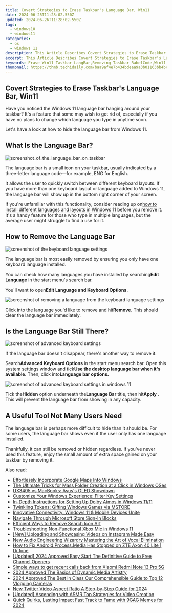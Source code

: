 ```yaml
---
title: Covert Strategies to Erase Taskbar's Language Bar, Win11
date: 2024-06-25T11:28:02.550Z
updated: 2024-06-26T11:28:02.550Z
tags:
  - windows10
  - windows11
categories:
  - os
  - windows 11
description: This Article Describes Covert Strategies to Erase Taskbar's Language Bar, Win11
excerpt: This Article Describes Covert Strategies to Erase Taskbar's Language Bar, Win11
keywords: Erase Win11 Taskbar LangBar,Removing Taskbar BabelCode,Win11 Language Deletion,Hide Win11 Taskbar Bar,Eliminate Win11 LangBar,Win11 Taskbar Cleanse,Vanish Win11 Babel
thumbnail: https://thmb.techidaily.com/baa9af4e7b434bdeaa9a3b01163bb4bc26127160d176aa35825ab519985b4fb1.jpg
---
```


## Covert Strategies to Erase Taskbar's Language Bar, Win11

 Have you noticed the Windows 11 language bar hanging around your taskbar? It's a feature that some may wish to get rid of, especially if you have no plans to change which language you type in anytime soon.

 Let's have a look at how to hide the language bar from Windows 11.

## What Is the Language Bar?

![screenshot_of_the_language_bar_on_taskbar](https://static1.makeuseofimages.com/wordpress/wp-content/uploads/2022/11/screenshot_of_the_language_bar_on_taskbar.jpg)

 The language bar is a small icon on your taskbar, usually indicated by a three-letter language code—for example, ENG for English.

 It allows the user to quickly switch between different keyboard layouts. If you have more than one keyboard layout or language added to Windows 11, the language bar will show up in the bottom right corner of your screen.

 If you're unfamiliar with this functionality, consider reading up on[how to install different languages and layouts in Windows 11](https://www.makeuseof.com/windows-11-add-change-keyboard-layouts/) before you remove it. It's a handy feature for those who type in multiple languages, but the average user might struggle to find a use for it.

## How to Remove the Language Bar

![screenshot of the keyboard language settings](https://static1.makeuseofimages.com/wordpress/wp-content/uploads/2022/11/screenshot_of_language_keyboard_settings.jpg)

 The language bar is most easily removed by ensuring you only have one keyboard language installed.

 You can check how many languages you have installed by searching**Edit Language** in the start menu's search bar.

 You'll want to open**Edit Language and Keyboard Options.**

![screenshot of removing a language from the keyboard language settings](https://static1.makeuseofimages.com/wordpress/wp-content/uploads/2022/11/screenshot_of_language_keyboard_settings_remove.jpg)

 Click into the language you'd like to remove and hit**Remove.** This should clear the language bar immediately.

## Is the Language Bar Still There?

![screenshot of advanced keyboard settings](https://static1.makeuseofimages.com/wordpress/wp-content/uploads/2022/11/screenshot_of_advanced_keyboard_settings.jpg)

 If the language bar doesn't disappear, there's another way to remove it.

 Search**Advanced Keyboard Options** in the start menu search bar. Open this system settings window and tick**Use the desktop language bar when it's available.** Then, click into**Language bar options.**

![screenshot of advanced keyboard settings in windows 11](https://static1.makeuseofimages.com/wordpress/wp-content/uploads/2022/11/screenshot_of_advanced_keyboard_settings_language_bar_options.jpg)

 Tick the**Hidden** option underneath the**Language Bar** title, then hit**Apply** . This will prevent the language bar from showing in any capacity.

## A Useful Tool Not Many Users Need

 The language bar is perhaps more difficult to hide than it should be. For some users, the language bar shows even if the user only has one language installed.

 Thankfully, it can still be removed or hidden regardless. If you've never used this feature, enjoy the small amount of extra space gained on your taskbar by removing it.

<ins class="adsbygoogle"
     style="display:block"
     data-ad-format="autorelaxed"
     data-ad-client="ca-pub-7571918770474297"
     data-ad-slot="1223367746"></ins>



<ins class="adsbygoogle"
     style="display:block"
     data-ad-client="ca-pub-7571918770474297"
     data-ad-slot="8358498916"
     data-ad-format="auto"
     data-full-width-responsive="true"></ins>

<span class="atpl-alsoreadstyle">Also read:</span>
<div><ul>
<li><a href="https://win11.techidaily.com/effortlessly-incorporate-google-maps-into-windows/"><u>Effortlessly Incorporate Google Maps Into Windows</u></a></li>
<li><a href="https://win11.techidaily.com/the-ultimate-tricks-for-mass-folder-creation-at-a-click-in-windows-oses/"><u>The Ultimate Tricks for Mass Folder Creation at a Click in Windows OSes</u></a></li>
<li><a href="https://win11.techidaily.com/ux3405-vs-macbooks-asuss-oled-showdown/"><u>UX3405 vs MacBooks: Asus's OLED Showdown</u></a></li>
<li><a href="https://win11.techidaily.com/customize-your-windows-experience-filter-key-settings/"><u>Customize Your Windows Experience: Filter Key Settings</u></a></li>
<li><a href="https://win11.techidaily.com/in-depth-instructions-for-setting-up-dolby-atmos-in-windows-1111/"><u>In-Depth Instructions for Setting Up Dolby Atmos in Windows 11/11</u></a></li>
<li><a href="https://win11.techidaily.com/twinkling-tokens-gifting-windows-games-via-mstore/"><u>Twinkling Tokens: Gifting Windows Games via MSTORE</u></a></li>
<li><a href="https://win11.techidaily.com/innovative-connectivity-windows-11-and-mobile-devices-unite/"><u>Innovative Connectivity: Windows 11 & Mobile Devices Unite</u></a></li>
<li><a href="https://win11.techidaily.com/navigate-through-microsoft-store-sign-in-blocks/"><u>Navigate Through Microsoft Store Sign-In Blocks</u></a></li>
<li><a href="https://win11.techidaily.com/efficient-ways-to-remove-search-icon-art/"><u>Efficient Ways to Remove Search Icon Art</u></a></li>
<li><a href="https://win11.techidaily.com/troubleshooting-non-functional-xbox-mic-in-windows-11/"><u>Troubleshooting Non-Functional Xbox Mic in Windows 11</u></a></li>
<li><a href="https://facebook-video-recording.techidaily.com/new-uploading-and-showcasing-videos-on-instagram-made-easy/"><u>[New] Uploading and Showcasing Videos on Instagram Made Easy</u></a></li>
<li><a href="https://audio-editing.techidaily.com/new-audio-engineering-wizardry-mastering-the-art-of-vocal-elimination/"><u>New Audio Engineering Wizardry Mastering the Art of Vocal Elimination</u></a></li>
<li><a href="https://change-location.techidaily.com/how-to-fix-androidprocessmedia-has-stopped-on-zte-axon-40-lite-drfone-by-drfone-fix-android-problems-fix-android-problems/"><u>How to Fix Android.Process.Media Has Stopped on ZTE Axon 40 Lite | Dr.fone</u></a></li>
<li><a href="https://facebook-record-videos.techidaily.com/updated-2024-approved-easy-start-the-definitive-guide-to-free-channel-openers/"><u>[Updated] 2024 Approved  Easy Start  The Definitive Guide to Free Channel Openers</u></a></li>
<li><a href="https://techidaily.com/simple-ways-to-get-recent-calls-back-from-xiaomi-redmi-note-13-pro-5g-by-fonelab-android-recover-call-logs/"><u>Simple ways to get recent calls back from Xiaomi Redmi Note 13 Pro 5G</u></a></li>
<li><a href="https://some-approaches.techidaily.com/2024-approved-the-basics-of-dynamic-media-artistry/"><u>2024 Approved  The Basics of Dynamic Media Artistry</u></a></li>
<li><a href="https://youtube-help.techidaily.com/2024-approved-the-best-in-class-our-comprehensible-guide-to-top-12-vlogging-cameras/"><u>2024 Approved  The Best in Class  Our Comprehensible Guide to Top 12 Vlogging Cameras</u></a></li>
<li><a href="https://ai-video-apps.techidaily.com/new-twitter-video-aspect-ratio-a-step-by-step-guide-for-2024/"><u>New Twitter Video Aspect Ratio A Step-by-Step Guide for 2024</u></a></li>
<li><a href="https://youtube-video-recordings.techidaily.com/updated-ascending-with-asmr-top-strategies-for-video-creation/"><u>[Updated] Ascending with ASMR  Top Strategies for Video Creation</u></a></li>
<li><a href="https://extra-skills.techidaily.com/quick-quirks-lasting-impact-fast-track-to-fame-with-9gag-memes-for-2024/"><u>Quick Quirks, Lasting Impact  Fast Track to Fame with 9GAG Memes for 2024</u></a></li>
</ul></div>
